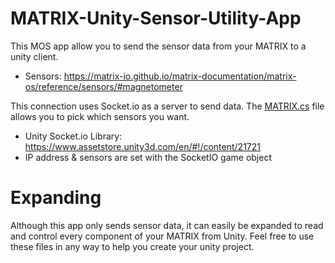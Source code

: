 # MATRIX-Unity-Sensor-Utility-App
This MOS app allow you to send the sensor data from your MATRIX to a unity client.
- Sensors: https://matrix-io.github.io/matrix-documentation/matrix-os/reference/sensors/#magnetometer

This connection uses Socket.io as a server to send data. The 
<a href="https://github.com/Hermitter/MATRIX-Unity-Sensor-Utility-App/blob/master/MATRIX-Unity-Project/Assets/MATRIX.cs">MATRIX.cs</a>
file allows you to pick which sensors you want.
- Unity Socket.io Library: https://www.assetstore.unity3d.com/en/#!/content/21721
- IP address & sensors are set with the SocketIO game object

# Expanding
Although this app only sends sensor data, it can easily be expanded to read and control every component of your MATRIX from Unity. Feel free to use these files
in any way to help you create your unity project.
